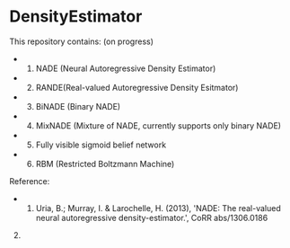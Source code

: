 DensityEstimator
================

This repository contains: (on progress)
- 1. NADE (Neural Autoregressive Density Estimator)
- 2. RANDE(Real-valued Autoregressive Density Esitmator)
- 3. BiNADE (Binary NADE)
- 4. MixNADE (Mixture of NADE, currently supports only binary NADE)
- 5. Fully visible sigmoid belief network
- 6. RBM (Restricted Boltzmann Machine)


Reference: 
- 1. Uria, B.; Murray, I. & Larochelle, H. (2013), 'NADE: The real-valued neural autoregressive density-estimator.', CoRR abs/1306.0186 
2. 
